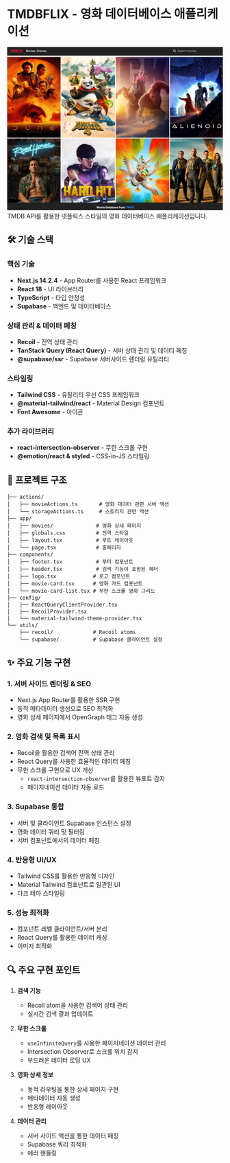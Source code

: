 # TMDBFLIX - 영화 데이터베이스 애플리케이션

![프로젝트 결과](./public/images/result.png)
TMDB API를 활용한 넷플릭스 스타일의 영화 데이터베이스 애플리케이션입니다.

## 🛠 기술 스택

### 핵심 기술

- **Next.js 14.2.4** - App Router를 사용한 React 프레임워크
- **React 18** - UI 라이브러리
- **TypeScript** - 타입 안정성
- **Supabase** - 백엔드 및 데이터베이스

### 상태 관리 & 데이터 페칭

- **Recoil** - 전역 상태 관리
- **TanStack Query (React Query)** - 서버 상태 관리 및 데이터 페칭
- **@supabase/ssr** - Supabase 서버사이드 렌더링 유틸리티

### 스타일링

- **Tailwind CSS** - 유틸리티 우선 CSS 프레임워크
- **@material-tailwind/react** - Material Design 컴포넌트
- **Font Awesome** - 아이콘

### 추가 라이브러리

- **react-intersection-observer** - 무한 스크롤 구현
- **@emotion/react & styled** - CSS-in-JS 스타일링

## 📁 프로젝트 구조

```
├── actions/
│   ├── movieActions.ts       # 영화 데이터 관련 서버 액션
│   └── storageActions.ts     # 스토리지 관련 액션
├── app/
│   ├── movies/              # 영화 상세 페이지
│   ├── globals.css          # 전역 스타일
│   ├── layout.tsx           # 루트 레이아웃
│   └── page.tsx             # 홈페이지
├── components/
│   ├── footer.tsx           # 푸터 컴포넌트
│   ├── header.tsx           # 검색 기능이 포함된 헤더
│   ├── logo.tsx            # 로고 컴포넌트
│   ├── movie-card.tsx      # 영화 카드 컴포넌트
│   └── movie-card-list.tsx # 무한 스크롤 영화 그리드
├── config/
│   ├── ReactQueryClientProvider.tsx
│   ├── RecoilProvider.tsx
│   └── material-tailwind-theme-provider.tsx
└── utils/
    ├── recoil/             # Recoil atoms
    └── supabase/           # Supabase 클라이언트 설정
```

## ✨ 주요 기능 구현

### 1. 서버 사이드 렌더링 & SEO

- Next.js App Router를 활용한 SSR 구현
- 동적 메타데이터 생성으로 SEO 최적화
- 영화 상세 페이지에서 OpenGraph 태그 자동 생성

### 2. 영화 검색 및 목록 표시

- Recoil을 활용한 검색어 전역 상태 관리
- React Query를 사용한 효율적인 데이터 페칭
- 무한 스크롤 구현으로 UX 개선
  - `react-intersection-observer`를 활용한 뷰포트 감지
  - 페이지네이션 데이터 자동 로드

### 3. Supabase 통합

- 서버 및 클라이언트 Supabase 인스턴스 설정
- 영화 데이터 쿼리 및 필터링
- 서버 컴포넌트에서의 데이터 페칭

### 4. 반응형 UI/UX

- Tailwind CSS를 활용한 반응형 디자인
- Material Tailwind 컴포넌트로 일관된 UI
- 다크 테마 스타일링

### 5. 성능 최적화

- 컴포넌트 레벨 클라이언트/서버 분리
- React Query를 활용한 데이터 캐싱
- 이미지 최적화

## 🔍 주요 구현 포인트

1. **검색 기능**

   - Recoil atom을 사용한 검색어 상태 관리
   - 실시간 검색 결과 업데이트

2. **무한 스크롤**

   - `useInfiniteQuery`를 사용한 페이지네이션 데이터 관리
   - Intersection Observer로 스크롤 위치 감지
   - 부드러운 데이터 로딩 UX

3. **영화 상세 정보**

   - 동적 라우팅을 통한 상세 페이지 구현
   - 메타데이터 자동 생성
   - 반응형 레이아웃

4. **데이터 관리**
   - 서버 사이드 액션을 통한 데이터 페칭
   - Supabase 쿼리 최적화
   - 에러 핸들링
